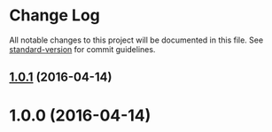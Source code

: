 # Change Log

All notable changes to this project will be documented in this file. See [standard-version](https://github.com/conventional-changelog/standard-version) for commit guidelines.

<a name="1.0.1"></a>
## [1.0.1](https://github.com/emkay/material-ui-table-list/compare/v1.0.0...v1.0.1) (2016-04-14)




<a name="1.0.0"></a>
# 1.0.0 (2016-04-14)
